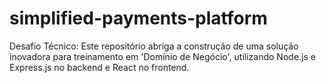 # simplified-payments-platform
Desafio Técnico: Este repositório abriga a construção de uma solução inovadora para treinamento em 'Domínio de Negócio', utilizando Node.js e Express.js no backend e React no frontend.
